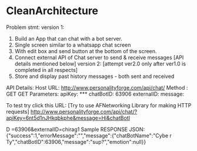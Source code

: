 # CleanArchitecture

Problem stmt:
version 1:
1. Build an App that can chat with a bot server.
2. Single screen similar to a whatsapp chat screen
3. With edit box and send button at the bottom of the screen.
4. Connect external API of Chat server to send & receive messages [API details
mentioned below]
version 2: [attempt ver2.0 only after ver1.0 is completed in all respects]
1. Store and display past history messages - both sent and received


API
Details:
Host URL: http://www.personalityforge.com/api/chat/
Method : GET GET Parameters:
apiKey: *** chatBotID: 63906 externalID:
<yourname> message: <whatever user types in the edit box when
pressing send>

To test try click this URL: [Try to use AFNetworking
Library for making HTTP requests]
http://www.personalityforge.com/api/chat/?apiKey=6nt5d1nJHkqbkphe&message=Hi&chatBotI

D =63906&externalID=chirag1
Sample RESPONSE JSON:
{"success":1,"errorMessage":"","message":{"chatBotName":"Cybe
r Ty","chatBotID":63906,"message":"sup?","emotion":null}}
